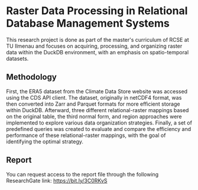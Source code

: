 # Raster Data Processing in Relational Database Management Systems

This research project is done as part of the master's curriculum of RCSE at TU Ilmenau and focuses on acquiring, processing, and organizing raster data within the DuckDB environment, with an emphasis on spatio-temporal datasets.

## Methodology

First, the ERA5 dataset from the Climate Data Store website was accessed using the CDS API client. The dataset, originally in netCDF4 format, was then converted into Zarr and Parquet formats for more efficient storage within DuckDB. Afterward, three different relational-raster mappings based on the original table, the third normal form, and region approaches were implemented to explore various data organization strategies. Finally, a set of predefined queries was created to evaluate and compare the efficiency and performance of these relational-raster mappings, with the goal of identifying the optimal strategy.

## Report

You can request access to the report file through the following ResearchGate link: https://bit.ly/3C0RKvS
